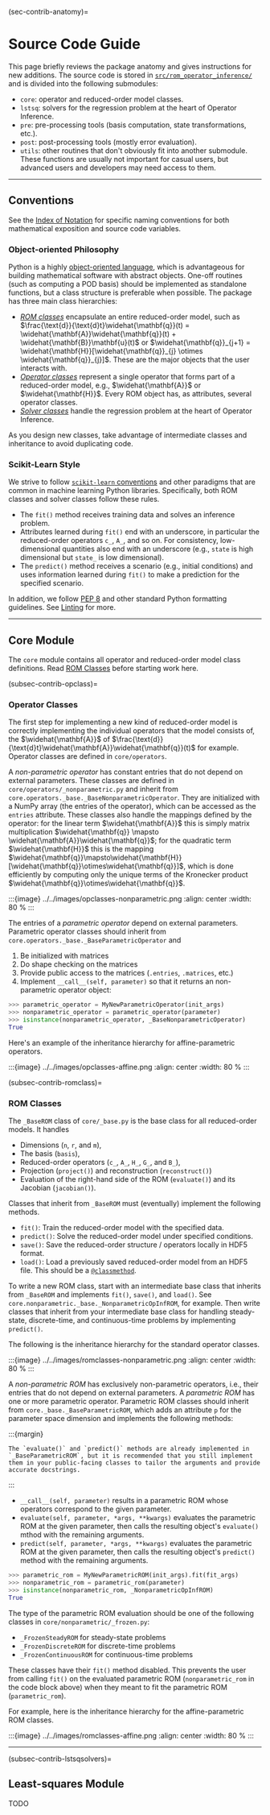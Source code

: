 (sec-contrib-anatomy)=
# Source Code Guide

This page briefly reviews the package anatomy and gives instructions for new additions.
The source code is stored in [`src/rom_operator_inference/`](https://github.com/Willcox-Research-Group/rom-operator-inference-Python3/tree/develop/src/rom_operator_inference) and is divided into the following submodules:
- `core`: operator and reduced-order model classes.
- `lstsq`: solvers for the regression problem at the heart of Operator Inference.
- `pre`: pre-processing tools (basis computation, state transformations, etc.).
- `post`: post-processing tools (mostly error evaluation).
- `utils`: other routines that don't obviously fit into another submodule. These functions are usually not important for casual users, but advanced users and developers may need access to them.

---

## Conventions

See the [Index of Notation](sec-notation) for specific naming conventions for both mathematical exposition and source code variables.

### Object-oriented Philosophy

Python is a highly [object-oriented language](https://docs.python.org/3/tutorial/classes.html), which is advantageous for building mathematical software with abstract objects.
One-off routines (such as computing a POD basis) should be implemented as standalone functions, but a class structure is preferable when possible.
The package has three main class hierarchies:

- [_ROM classes_](subsec-contrib-romclass) encapsulate an entire reduced-order model, such as $\frac{\text{d}}{\text{d}t}\widehat{\mathbf{q}}(t) = \widehat{\mathbf{A}}\widehat{\mathbf{q}}(t) + \widehat{\mathbf{B}}\mathbf{u}(t)$ or $\widehat{\mathbf{q}}_{j+1} = \widehat{\mathbf{H}}[\widehat{\mathbf{q}}_{j} \otimes \widehat{\mathbf{q}}_{j}]$. These are the major objects that the user interacts with.
- [_Operator classes_](subsec-contrib-opclass) represent a single operator that forms part of a reduced-order model, e.g., $\widehat{\mathbf{A}}$ or $\widehat{\mathbf{H}}$. Every ROM object has, as attributes, several operator classes.
- [_Solver classes_](subsec-contrib-lstsqsolvers) handle the regression problem at the heart of Operator Inference.

As you design new classes, take advantage of intermediate classes and inheritance to avoid duplicating code.

### Scikit-Learn Style

We strive to follow [`scikit-learn` conventions](https://scikit-learn.org/stable/developers/develop.html#api-overview) and other paradigms that are common in machine learning Python libraries.
Specifically, both ROM classes and solver classes follow these rules.
- The `fit()` method receives training data and solves an inference problem.
- Attributes learned during `fit()` end with an underscore, in particular the reduced-order operators `c_`, `A_`, and so on. For consistency, low-dimensional quantities also end with an underscore (e.g., `state` is high dimensional but `state_` is low dimensional).
- The `predict()` method receives a scenario (e.g., initial conditions) and uses information learned during `fit()` to make a prediction for the specified scenario.

In addition, we follow [PEP 8](https://www.python.org/dev/peps/pep-0008/) and other standard Python formatting guidelines.
See [Linting](sec-contrib-linting) for more.

---

## Core Module

The `core` module contains all operator and reduced-order model class definitions.
Read [ROM Classes](sec-romclasses) before starting work here.

(subsec-contrib-opclass)=
### Operator Classes

The first step for implementing a new kind of reduced-order model is correctly implementing the individual operators that the model consists of, the  $\widehat{\mathbf{A}}$ of $\frac{\text{d}}{\text{d}t}\widehat{\mathbf{A}}\widehat{\mathbf{q}}(t)$ for example.
Operator classes are defined in `core/operators`.

A _non-parametric operator_ has constant entries that do not depend on external parameters.
These classes are defined in `core/operators/_nonparametric.py` and inherit from `core.operators._base._BaseNonparametricOperator`.
They are initialized with a NumPy array (the entries of the operator), which can be accessed as the `entries` attribute.
These classes also handle the mappings defined by the operator: for the linear term $\widehat{\mathbf{A}}$ this is simply matrix multiplication $\widehat{\mathbf{q}} \mapsto \widehat{\mathbf{A}}\widehat{\mathbf{q}}$; for the quadratic term $\widehat{\mathbf{H}}$ this is the mapping $\widehat{\mathbf{q}}\mapsto\widehat{\mathbf{H}}[\widehat{\mathbf{q}}\otimes\widehat{\mathbf{q}}]$, which is done efficiently by computing only the unique terms of the Kronecker product $\widehat{\mathbf{q}}\otimes\widehat{\mathbf{q}}$.

:::{image} ../../images/opclasses-nonparametric.png
:align: center
:width: 80 %
:::

The entries of a _parametric operator_ depend on external parameters.
Parametric operator classes should inherit from `core.operators._base._BaseParametricOperator` and
1. Be initialized with matrices
2. Do shape checking on the matrices
3. Provide public access to the matrices (`.entries`, `.matrices`, etc.)
4. Implement `__call__(self, parameter)` so that it returns an non-parametric operator object:
```python
>>> parametric_operator = MyNewParametricOperator(init_args)
>>> nonparametric_operator = parametric_operator(parameter)
>>> isinstance(nonparametric_operator, _BaseNonparametricOperator)
True
```

Here's an example of the inheritance hierarchy for affine-parametric operators.

:::{image} ../../images/opclasses-affine.png
:align: center
:width: 80 %
:::

(subsec-contrib-romclass)=
### ROM Classes

The `_BaseROM` class of `core/_base.py` is the base class for all reduced-order models.
It handles
- Dimensions (`n`, `r`, and `m`),
- The basis (`basis`),
- Reduced-order operators (`c_`, `A_`, `H_`, `G_`, and `B_`),
- Projection (`project()`) and reconstruction (`reconstruct()`)
- Evaluation of the right-hand side of the ROM (`evaluate()`) and its Jacobian (`jacobian()`).

Classes that inherit from `_BaseROM` must (eventually) implement the following methods.
- `fit()`: Train the reduced-order model with the specified data.
- `predict()`: Solve the reduced-order model under specified conditions.
- `save()`: Save the reduced-order structure / operators locally in HDF5 format.
- `load()`: Load a previously saved reduced-order model from an HDF5 file. This should be a [`@classmethod`](https://stackoverflow.com/questions/136097/difference-between-staticmethod-and-classmethod).

To write a new ROM class, start with an intermediate base class that inherits from `_BaseROM` and implements `fit()`, `save()`, and `load()`.
See `core.nonparametric._base._NonparametricOpInfROM`, for example.
Then write classes that inherit from your intermediate base class for handling steady-state, discrete-time, and continuous-time problems by implementing `predict()`.

The following is the inheritance hierarchy for the standard operator classes.

:::{image} ../../images/romclasses-nonparametric.png
:align: center
:width: 80 %
:::

A _non-parametric ROM_ has exclusively non-parametric operators, i.e., their entries that do not depend on external parameters.
A _parametric ROM_ has one or more parametric operator.
Parametric ROM classes should inherit from `core._base._BaseParametricROM`, which adds an attribute `p` for the parameter space dimension and implements the following methods:

:::{margin}
```{note}
The `evaluate()` and `predict()` methods are already implemented in `_BaseParametricROM`, but it is recommended that you still implement them in your public-facing classes to tailor the arguments and provide accurate docstrings.
```
:::

- `__call__(self, parameter)` results in a parametric ROM whose operators correspond to the given parameter.
- `evaluate(self, parameter, *args, **kwargs)` evaluates the parametric ROM at the given parameter, then calls the resulting object's `evaluate()` mthod with the remaining arguments.
- `predict(self, parameter, *args, **kwargs)` evaluates the parametric ROM at the given parameter, then calls the resulting object's `predict()` method with the remaining arguments.

```python
>>> parametric_rom = MyNewParametricROM(init_args).fit(fit_args)
>>> nonparametric_rom = parametric_rom(parameter)
>>> isinstance(nonparametric_rom, _NonparametricOpInfROM)
True
```

The type of the parametric ROM evaluation should be one of the following classes in `core/nonparametric/_frozen.py`:
- `_FrozenSteadyROM` for steady-state problems
- `_FrozenDiscreteROM` for discrete-time problems
- `_FrozenContinuousROM` for continuous-time problems

These classes have their `fit()` method disabled.
This prevents the user from calling `fit()` on the evaluated parametric ROM (`nonparametric_rom` in the code block above) when they meant to fit the parametric ROM (`parametric_rom`).

For example, here is the inheritance hierarchy for the affine-parametric ROM classes.

:::{image} ../../images/romclasses-affine.png
:align: center
:width: 80 %
:::


---

(subsec-contrib-lstsqsolvers)=
## Least-squares Module

TODO
